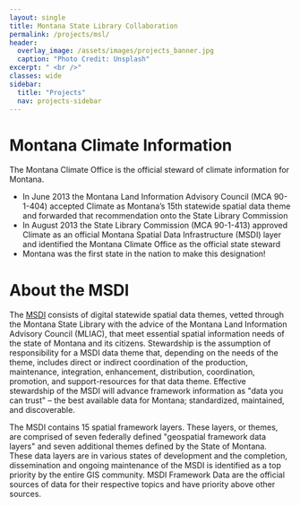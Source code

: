 ```yaml
---
layout: single
title: Montana State Library Collaboration
permalink: /projects/msl/
header:
  overlay_image: /assets/images/projects_banner.jpg
  caption: "Photo Credit: Unsplash"
excerpt: " <br />"
classes: wide
sidebar:
  title: "Projects"
  nav: projects-sidebar
---
```


# Montana Climate Information
The Montana Climate Office is the official steward of climate information for Montana.
* In June 2013 the Montana Land Information Advisory Council (MCA 90-1-404) accepted Climate as Montana’s 15th statewide spatial data theme and forwarded that recommendation onto the State Library Commission
* In August 2013 the State Library Commission (MCA 90-1-413) approved Climate as an official Montana Spatial Data Infrastructure (MSDI) layer and identified the Montana Climate Office as the official state steward
* Montana was the first state in the nation to make this designation!

# About the MSDI
The [MSDI](http://geoinfo.montanastatelibrary.org/data/msdi/) consists of digital statewide spatial data themes, vetted through the Montana State Library with the advice of the Montana Land Information Advisory Council (MLIAC), that meet essential spatial information needs of the state of Montana and its citizens. Stewardship is the assumption of responsibility for a MSDI data theme that, depending on the needs of the theme, includes direct or indirect coordination of the production, maintenance, integration, enhancement, distribution, coordination, promotion, and support-resources for that data theme. Effective stewardship of the MSDI will advance framework information as "data you can trust" – the best available data for Montana; standardized, maintained, and discoverable.

The MSDI contains 15 spatial framework layers. These layers, or themes, are comprised of seven federally defined "geospatial framework data layers" and seven additional themes defined by the State of Montana. These data layers are in various states of development and the completion, dissemination and ongoing maintenance of the MSDI is identified as a top priority by the entire GIS community. MSDI Framework Data are the official sources of data for their respective topics and have priority above other sources.